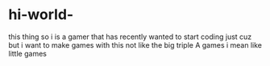# hi-world-
this thing
so i is a gamer that has recently wanted to start coding just cuz but i want to make games with this not like the big triple A games i mean like little games 
